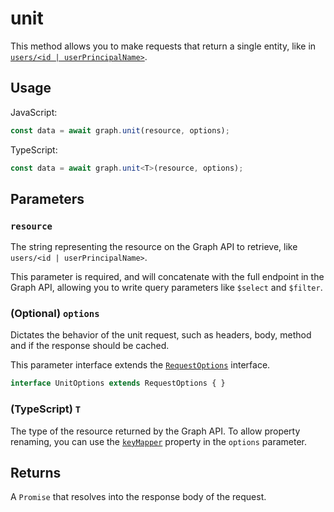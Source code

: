 # unit

This method allows you to make requests that return a single entity, like in [`users/<id | userPrincipalName>`](https://docs.microsoft.com/en-us/graph/api/user-get).

## Usage

JavaScript:

```javascript
const data = await graph.unit(resource, options);
```

TypeScript:

```typescript
const data = await graph.unit<T>(resource, options);
```

## Parameters

### `resource`

The string representing the resource on the Graph API to retrieve, like `users/<id | userPrincipalName>`.

This parameter is required, and will concatenate with the full endpoint in the Graph API, allowing you to write query parameters like `$select` and `$filter`.

### (Optional) `options`

Dictates the behavior of the unit request, such as headers, body, method and if the response should be cached.

This parameter interface extends the [`RequestOptions`](requestOptions.md) interface.

```typescript
interface UnitOptions extends RequestOptions { }
```

### (TypeScript) `T`

The type of the resource returned by the Graph API. To allow property renaming, you can use the [`keyMapper`](keyMapper.md) property in the `options` parameter.

## Returns

A `Promise` that resolves into the response body of the request.